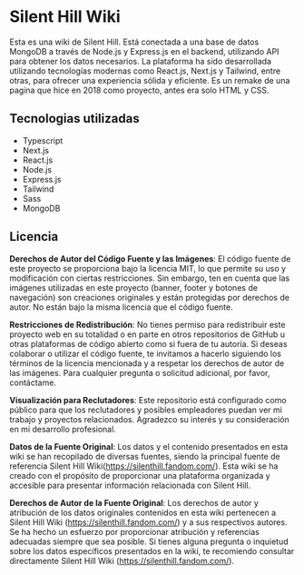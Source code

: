 # Silent Hill Wiki
Esta es una wiki de Silent Hill. Está conectada a una base de datos MongoDB a través de Node.js y Express.js en el backend, utilizando API para obtener los datos necesarios. La plataforma ha sido desarrollada utilizando tecnologías modernas como React.js, Next.js y Tailwind, entre otras, para ofrecer una experiencia sólida y eficiente. Es un remake de una pagina que hice en 2018 como proyecto, antes era solo HTML y CSS.

## Tecnologias utilizadas
- Typescript
- Next.js
- React.js
- Node.js
- Express.js
- Tailwind
- Sass
- MongoDB

## Licencia

**Derechos de Autor del Código Fuente y las Imágenes**: El código fuente de este proyecto se proporciona bajo la licencia MIT, lo que permite su uso y modificación con ciertas restricciones. Sin embargo, ten en cuenta que las imágenes utilizadas en este proyecto (banner, footer y botones de navegación) son creaciones originales y están protegidas por derechos de autor. No están bajo la misma licencia que el código fuente.

**Restricciones de Redistribución**: No tienes permiso para redistribuir este proyecto web en su totalidad o en parte en otros repositorios de GitHub u otras plataformas de código abierto como si fuera de tu autoría. Si deseas colaborar o utilizar el código fuente, te invitamos a hacerlo siguiendo los términos de la licencia mencionada y a respetar los derechos de autor de las imágenes. Para cualquier pregunta o solicitud adicional, por favor, contáctame.

**Visualización para Reclutadores**: Este repositorio está configurado como público para que los reclutadores y posibles empleadores puedan ver mi trabajo y proyectos relacionados. Agradezco su interés y su consideración en mi desarrollo profesional.

**Datos de la Fuente Original**: Los datos y el contenido presentados en esta wiki se han recopilado de diversas fuentes, siendo la principal fuente de referencia Silent Hill Wiki(https://silenthill.fandom.com/). Esta wiki se ha creado con el propósito de proporcionar una plataforma organizada y accesible para presentar información relacionada con Silent Hill.

**Derechos de Autor de la Fuente Original**: Los derechos de autor y atribución de los datos originales contenidos en esta wiki pertenecen a Silent Hill Wiki (https://silenthill.fandom.com/) y a sus respectivos autores. Se ha hecho un esfuerzo por proporcionar atribución y referencias adecuadas siempre que sea posible. Si tienes alguna pregunta o inquietud sobre los datos específicos presentados en la wiki, te recomiendo consultar directamente Silent Hill Wiki (https://silenthill.fandom.com/).
